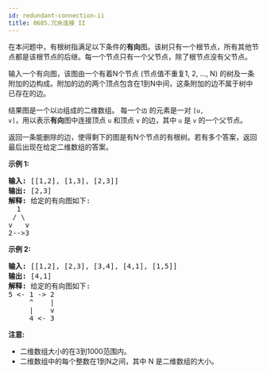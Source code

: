 ```yaml
---
id: redundant-connection-ii
title: 0685.冗余连接 II
---
```

在本问题中，有根树指满足以下条件的**有向**图。该树只有一个根节点，所有其他节点都是该根节点的后继。每一个节点只有一个父节点，除了根节点没有父节点。

输入一个有向图，该图由一个有着N个节点 (节点值不重复1, 2, ..., N) 的树及一条附加的边构成。附加的边的两个顶点包含在1到N中间，这条附加的边不属于树中已存在的边。

结果图是一个以<code>边</code>组成的二维数组。 每一个<code>边</code> 的元素是一对 <code>[u, v]</code>，用以表示**有向**图中连接顶点 <code>u</code> 和顶点 <code>v</code> 的边，其中 <code>u</code> 是 <code>v</code> 的一个父节点。

返回一条能删除的边，使得剩下的图是有N个节点的有根树。若有多个答案，返回最后出现在给定二维数组的答案。

**示例 1:**


<pre><strong>输入:</strong> [[1,2], [1,3], [2,3]]<br/><strong>输出:</strong> [2,3]<br/><strong>解释:</strong> 给定的有向图如下:<br/>  1<br/> / \<br/>v   v<br/>2--&gt;3<br/></pre>

**示例 2:**


<pre><strong>输入:</strong> [[1,2], [2,3], [3,4], [4,1], [1,5]]<br/><strong>输出:</strong> [4,1]<br/><strong>解释:</strong> 给定的有向图如下:<br/>5 &lt;- 1 -&gt; 2<br/>     ^    |<br/>     |    v<br/>     4 &lt;- 3<br/></pre>

**注意:**


- 二维数组大小的在3到1000范围内。
- 二维数组中的每个整数在1到N之间，其中 N 是二维数组的大小。
